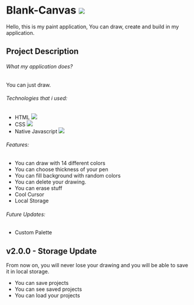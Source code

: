 # Blank-Canvas ![](https://img.shields.io/badge/blank--canvas-v2.0.0--dev-green)

Hello, this is my paint application, You can draw, create and build in my application. 

## Project Description

###### What my application does?

You can just draw.

###### Technologies that i used:

- HTML <img src = "https://img.shields.io/badge/HTML5-E34F26?style=for-the-badge&logo=html5&logoColor=white">
- CSS  <img src ="https://img.shields.io/badge/CSS3-1572B6?style=for-the-badge&logo=css3&logoColor=white">
- Native Javascript <img src ="https://img.shields.io/badge/JavaScript-323330?style=for-the-badge&logo=javascript&logoColor=F7DF1E">

###### Features:

- You can draw with 14 different colors
- You can choose thickness of your pen
- You can fill background with random colors
- You can delete your drawing.
- You can erase stuff
- Cool Cursor
- Local Storage

###### Future Updates:
- Custom Palette

## v2.0.0 - Storage Update
From now on, you will never lose your drawing and you will be able to save it in local storage.

- You can save projects
- You can see saved projects
- You can load your projects
